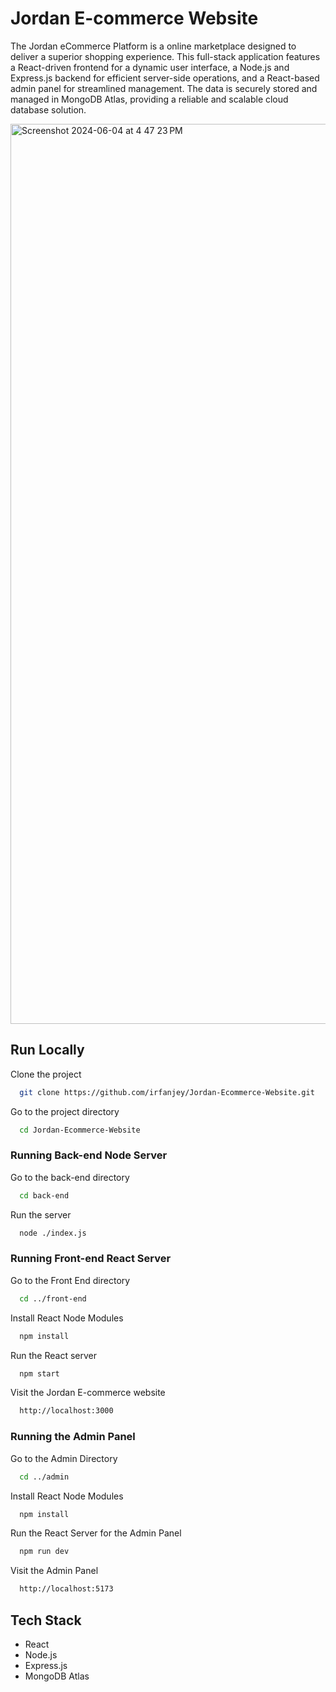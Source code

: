 # Jordan E-commerce Website

The Jordan eCommerce Platform is a online marketplace designed to deliver a superior shopping experience. This full-stack application features a React-driven frontend for a dynamic user interface, a Node.js and Express.js backend for efficient server-side operations, and a React-based admin panel for streamlined management. The data is securely stored and managed in MongoDB Atlas, providing a reliable and scalable cloud database solution.

<img width="1440" alt="Screenshot 2024-06-04 at 4 47 23 PM" src="https://github.com/irfanjey/Jordan-Ecommerce-Website/assets/133928024/4b38a077-e9ce-4d32-9c9e-11b48d55b57a">

## Run Locally

Clone the project

```bash
  git clone https://github.com/irfanjey/Jordan-Ecommerce-Website.git
```

Go to the project directory

```bash
  cd Jordan-Ecommerce-Website
```

### Running Back-end Node Server

Go to the back-end directory

```bash
  cd back-end
```

Run the server

```bash
  node ./index.js
```

### Running Front-end React Server

Go to the Front End directory

```bash
  cd ../front-end
```

Install React Node Modules

```bash
  npm install
```

Run the React server

```bash
  npm start
```

Visit the Jordan E-commerce website

```bash
  http://localhost:3000
```

### Running the Admin Panel

Go to the Admin Directory

```bash
  cd ../admin
```

Install React Node Modules

```bash
  npm install
```

Run the React Server for the Admin Panel

```bash
  npm run dev
```

Visit the Admin Panel

```bash
  http://localhost:5173
```

## Tech Stack

- React
- Node.js
- Express.js
- MongoDB Atlas
    
